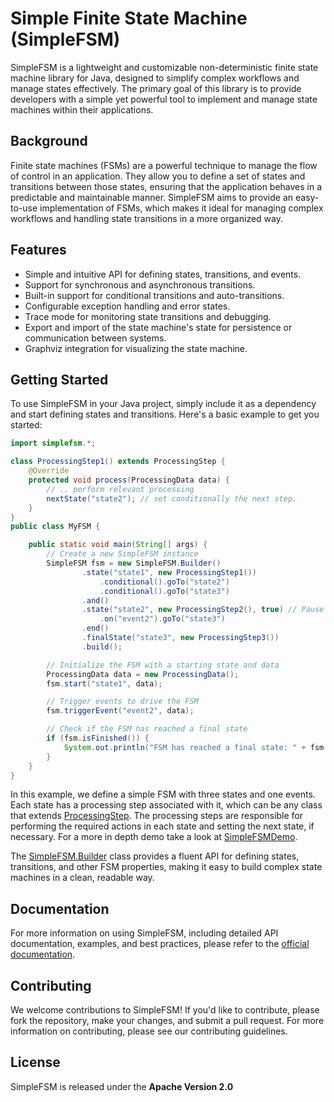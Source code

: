 # Simple Finite State Machine (SimpleFSM)

SimpleFSM is a lightweight and customizable non-deterministic finite state machine library for Java, designed to simplify complex workflows and manage states effectively. The primary goal of this library is to provide developers with a simple yet powerful tool to implement and manage state machines within their applications.

## Background
Finite state machines (FSMs) are a powerful technique to manage the flow of control in an application. They allow you to define a set of states and transitions between those states, ensuring that the application behaves in a predictable and maintainable manner. SimpleFSM aims to provide an easy-to-use implementation of FSMs, which makes it ideal for managing complex workflows and handling state transitions in a more organized way.

## Features
- Simple and intuitive API for defining states, transitions, and events.
- Support for synchronous and asynchronous transitions.
- Built-in support for conditional transitions and auto-transitions.
- Configurable exception handling and error states.
- Trace mode for monitoring state transitions and debugging.
- Export and import of the state machine's state for persistence or communication between systems.
- Graphviz integration for visualizing the state machine.

## Getting Started
To use SimpleFSM in your Java project, simply include it as a dependency and start defining states and transitions. Here's a basic example to get you started:

```java
import simplefsm.*;

class ProcessingStep1() extends ProcessingStep {
    @Override
    protected void process(ProcessingData data) {
        // .. perform relevant processing
        nextState("state2"); // set conditionally the next step.
    }
}
public class MyFSM {

    public static void main(String[] args) {
        // Create a new SimpleFSM instance
        SimpleFSM fsm = new SimpleFSM.Builder()
                .state("state1", new ProcessingStep1())
                    .conditional().goTo("state2")
                    .conditional().goTo("state3")
                .and()
                .state("state2", new ProcessingStep2(), true) // Pause after step
                    .on("event2").goTo("state3")
                .end()
                .finalState("state3", new ProcessingStep3())
                .build();

        // Initialize the FSM with a starting state and data
        ProcessingData data = new ProcessingData();
        fsm.start("state1", data);

        // Trigger events to drive the FSM
        fsm.triggerEvent("event2", data);

        // Check if the FSM has reached a final state
        if (fsm.isFinished()) {
            System.out.println("FSM has reached a final state: " + fsm.getFinalState().getName());
        }
    }
}
```

In this example, we define a simple FSM with three states and one events. 
Each state has a processing step associated with it, which can be any class that extends [ProcessingStep](src/main/java/simplefsm/ProcessingStep.java). 
The processing steps are responsible for performing the required actions in each state and setting the next state, if necessary.
For a more in depth demo take a look at [SimpleFSMDemo](src/main/java/demo/SimpleFSMDemo.java).

The [SimpleFSM.Builder](src/main/java/simplefsm/SimpleFSM.java) class provides a fluent API for defining states, transitions, and other FSM properties, making it easy to build complex state machines in a clean, readable way.

## Documentation
For more information on using SimpleFSM, including detailed API documentation, examples, and best practices, please refer to the [official documentation](DOC.MD).

## Contributing
We welcome contributions to SimpleFSM! If you'd like to contribute, please fork the repository, make your changes, and submit a pull request. For more information on contributing, please see our contributing guidelines.

## License
SimpleFSM is released under the **Apache Version 2.0**